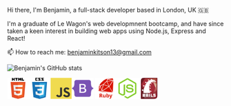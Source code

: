 Hi there, I'm Benjamin, a full-stack developer based in London, UK 🇬🇧

I'm a graduate of Le Wagon's web developmnent bootcamp, and have since taken a keen interest in building web apps using Node.js, Express and React!

📫 How to reach me: benjaminkitson13@gmail.com

![Benjamin's GitHub stats](https://github-readme-stats.vercel.app/api?username=benjaminkitson&show_icons=true)

<img src="https://raw.githubusercontent.com/devicons/devicon/master/icons/html5/html5-original-wordmark.svg" alt="postgresql" width="50" height="50" style="max-width: 100%;"><img src="https://raw.githubusercontent.com/devicons/devicon/master/icons/css3/css3-original-wordmark.svg" alt="css3" width="50" height="50" style="max-width: 100%;"><img src="https://raw.githubusercontent.com/devicons/devicon/master/icons/javascript/javascript-original.svg" alt="javascript" width="50" height="50" style="max-width: 100%;"></img><img src="https://raw.githubusercontent.com/devicons/devicon/master/icons/bootstrap/bootstrap-plain.svg" alt="node" width="50" height="50" style="max-width: 100%;"></img> <img src="https://raw.githubusercontent.com/devicons/devicon/master/icons/ruby/ruby-plain-wordmark.svg" alt="ruby" width="50" height="50" style="max-width: 100%;"><img src="https://raw.githubusercontent.com/devicons/devicon/master/icons/nodejs/nodejs-original.svg" alt="node" width="50" height="50" style="max-width: 100%;"><img src="https://raw.githubusercontent.com/devicons/devicon/master/icons/rails/rails-original-wordmark.svg" alt="node" width="50" height="50" style="max-width: 100%;"></img>

